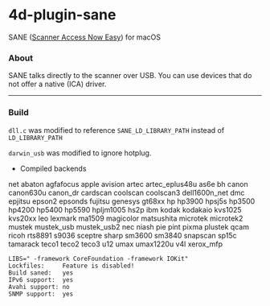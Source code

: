 # 4d-plugin-sane
SANE ([Scanner Access Now Easy](http://www.sane-project.org)) for macOS

### About

SANE talks directly to the scanner over USB. You can use devices that do not offer a native (ICA) driver.

---

### Build

``dll.c`` was modified to reference ``SANE_LD_LIBRARY_PATH`` instead of ``LD_LIBRARY_PATH``

``darwin_usb`` was modified to ignore hotplug.

* Compiled backends

net abaton agfafocus apple avision artec artec_eplus48u as6e bh canon canon630u canon_dr cardscan coolscan coolscan3 dell1600n_net dmc epjitsu epson2 epsonds fujitsu genesys gt68xx hp hp3900 hpsj5s hp3500 hp4200 hp5400 hp5590 hpljm1005 hs2p ibm kodak kodakaio kvs1025 kvs20xx leo lexmark ma1509 magicolor matsushita microtek microtek2 mustek mustek_usb mustek_usb2 nec niash pie pint pixma plustek qcam ricoh rts8891 s9036 sceptre sharp sm3600 sm3840 snapscan sp15c tamarack teco1 teco2 teco3 u12 umax umax1220u v4l xerox_mfp

```
LIBS=" -framework CoreFoundation -framework IOKit"
Lockfiles:     Feature is disabled!
Build saned:   yes
IPv6 support:  yes
Avahi support: no
SNMP support:  yes
```
